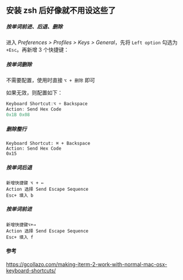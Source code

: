 ## 安装 zsh 后好像就不用设这些了



##### 按单词前进、后退、删除

进入 *Preferences > Profiles > Keys > General*，先将 `Left option` 勾选为 `+Esc`。再新增 3 个快捷键：



##### 按单词删除
不需要配置，使用时直接 `⌥ + 删除` 即可

如果无效，则配置如下：

```go
Keyboard Shortcut:⌥ + Backspace
Action: Send Hex Code
0x1B 0x08
```



##### 删除整行

```
Keyboard Shortcut: ⌘ + Backspace
Action: Send Hex Code
0x15
```



##### 按单词后退
```
新增快捷键 ⌥ + ←
Action 选择 Send Escape Sequence
Esc+ 填入 b
```



##### 按单词前进
```
新增快捷键⌥+→
Action 选择 Send Escape Sequence
Esc+ 填入 f
```



#### 参考
https://gcollazo.com/making-iterm-2-work-with-normal-mac-osx-keyboard-shortcuts/
